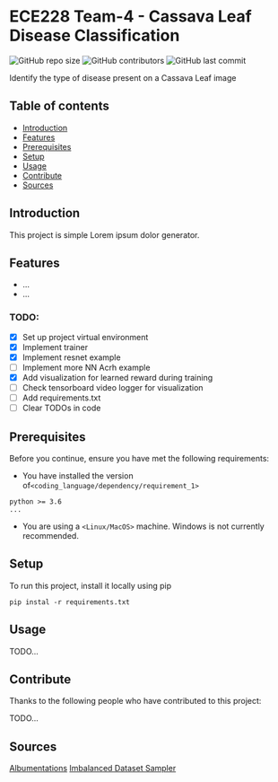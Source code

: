# ECE228 Team-4 - Cassava Leaf Disease Classification
![GitHub repo size](https://img.shields.io/github/repo-size/yifanwu2828/ECE_228-Team-4)
![GitHub contributors](https://img.shields.io/github/contributors/yifanwu2828/ECE_228-Team-4)
![GitHub last commit](https://img.shields.io/github/last-commit/yifanwu2828/ECE_228-Team-4)

Identify the type of disease present on a Cassava Leaf image

## Table of contents
* [Introduction](#Introduction)
* [Features](#Features)
* [Prerequisites](#Prerequisites)
* [Setup](#setup)
* [Usage](#Usage)
* [Contribute](#Contribute)
* [Sources](#Sources)

## Introduction
This project is simple Lorem ipsum dolor generator.

## Features
* ...
* ...
### TODO:
- [x] Set up project virtual environment
- [x] Implement trainer
- [x] Implement resnet example
- [ ] Implement more NN Acrh example
- [x] Add visualization for learned reward during training
- [ ] Check tensorboard video logger for visualization
- [ ] Add requirements.txt
- [ ] Clear TODOs in code 

## Prerequisites
Before you continue, ensure you have met the following requirements:

* You have installed the version of`<coding_language/dependency/requirement_1>` 
```
python >= 3.6
...
```
* You are using a `<Linux/MacOS>` machine. Windows is not currently recommended.

## Setup
To run this project, install it locally using pip

```
pip instal -r requirements.txt
```

## Usage
TODO...

## Contribute
Thanks to the following people who have contributed to this project:

TODO...

## Sources
[](https://www.kaggle.com/c/cassava-leaf-disease-classification)
[Albumentations](https://github.com/albumentations-team/albumentations#i-am-new-to-image-augmentation)
[Imbalanced Dataset Sampler](https://github.com/ufoym/imbalanced-dataset-sampler)